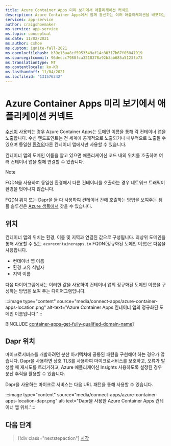 ```yaml
---
title: Azure Container Apps 미리 보기에서 애플리케이션 커넥트
description: Azure Container Apps에서 함께 통신하는 여러 애플리케이션을 배포하는 방법을 알아봅니다.
services: app-service
author: craigshoemaker
ms.service: app-service
ms.topic: conceptual
ms.date: 11/02/2021
ms.author: cshoe
ms.custom: ignite-fall-2021
ms.openlocfilehash: b39e13aa8cf5953349af14c80317b67f05047919
ms.sourcegitcommit: 96deccc7988fca3218378a92b3ab685a5123fb73
ms.translationtype: MT
ms.contentlocale: ko-KR
ms.lasthandoff: 11/04/2021
ms.locfileid: "131576342"
---
```

# <a name="connect-applications-in-azure-container-apps-preview"></a>Azure Container Apps 미리 보기에서 애플리케이션 커넥트

[수신이](ingress.md) 사용되는 경우 Azure Container Apps는 도메인 이름을 통해 각 컨테이너 앱을 노출합니다. 수신 엔드포인트는 전 세계에 공개적으로 노출되거나 내부적으로 노출될 수 있으며 동일한 [환경의](environment.md)다른 컨테이너 앱에서만 사용할 수 있습니다.

컨테이너 앱의 도메인 이름을 알고 있으면 애플리케이션 코드 내의 위치를 호출하여 여러 컨테이너 앱을 함께 연결할 수 있습니다.

> [!NOTE]
> FQDN을 사용하여 동일한 환경에서 다른 컨테이너를 호출하는 경우 네트워크 트래픽이 환경을 벗어나지 않습니다.

FQDN 위치 또는 Dapr을 둘 다 사용하여 컨테이너 간에 호출하는 방법을 보여주는 샘플 솔루션은 [Azure 샘플에서](https://github.com/Azure-Samples/container-apps-connect-multiple-apps) 찾을 수 있습니다.

## <a name="location"></a>위치

컨테이너 앱의 위치는 환경, 이름 및 지역과 연결된 값으로 구성됩니다. 최상위 도메인을 통해 사용할 수 있는 `azurecontainerapps.io` FQDN(정규화된 도메인 이름)은 다음을 사용합니다.

- 컨테이너 앱 이름
- 환경 고유 식별자
- 지역 이름

다음 다이어그램에서는 이러한 값을 사용하여 컨테이너 앱의 정규화된 도메인 이름을 구성하는 방법을 보여 주는 다이어그램입니다.

:::image type="content" source="media/connect-apps/azure-container-apps-location.png" alt-text="Azure Container Apps 컨테이너 앱의 정규화된 도메인 이름입니다.":::

[!INCLUDE [container-apps-get-fully-qualified-domain-name](../../includes/container-apps-get-fully-qualified-domain-name.md)]

## <a name="dapr-location"></a>Dapr 위치

마이크로서비스를 개발하려면 분산 아키텍처에 공통된 패턴을 구현해야 하는 경우가 많습니다. Dapr을 사용하면 상호 TLS를 사용하여 마이크로서비스를 보호하고, 오류가 발생할 때 재시도를 트리거하고, Azure 애플리케이션 Insights 사용하도록 설정된 경우 분산 추적을 활용할 수 있습니다.

Dapr을 사용하는 마이크로 서비스는 다음 URL 패턴을 통해 사용할 수 있습니다.

:::image type="content" source="media/connect-apps/azure-container-apps-location-dapr.png" alt-text="Dapr을 사용한 Azure Container Apps 컨테이너 앱 위치.":::

## <a name="next-steps"></a>다음 단계

> [!div class="nextstepaction"]
> [시작](get-started.md)
